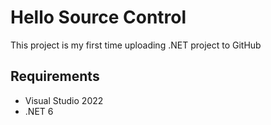 # Hello Source Control
This project is my first time uploading .NET project to GitHub

## Requirements
- Visual Studio 2022
- .NET 6
